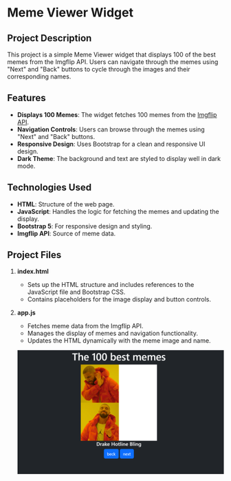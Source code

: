 # Meme Viewer Widget

## Project Description

This project is a simple Meme Viewer widget that displays 100 of the best memes from the Imgflip API. Users can navigate through the memes using "Next" and "Back" buttons to cycle through the images and their corresponding names.

## Features

- **Displays 100 Memes**: The widget fetches 100 memes from the [Imgflip API](https://api.imgflip.com/get_memes).
- **Navigation Controls**: Users can browse through the memes using "Next" and "Back" buttons.
- **Responsive Design**: Uses Bootstrap for a clean and responsive UI design.
- **Dark Theme**: The background and text are styled to display well in dark mode.

## Technologies Used

- **HTML**: Structure of the web page.
- **JavaScript**: Handles the logic for fetching the memes and updating the display.
- **Bootstrap 5**: For responsive design and styling.
- **Imgflip API**: Source of meme data.

## Project Files

1. **index.html**
   - Sets up the HTML structure and includes references to the JavaScript file and Bootstrap CSS.
   - Contains placeholders for the image display and button controls.

2. **app.js**
   - Fetches meme data from the Imgflip API.
   - Manages the display of memes and navigation functionality.
   - Updates the HTML dynamically with the meme image and name.

   <p align="center">
   <a href='https://postimages.org/' target='_blank'><img src='./imeges/image.png' border='0' alt='image' width="600"/></a>
   </p>
